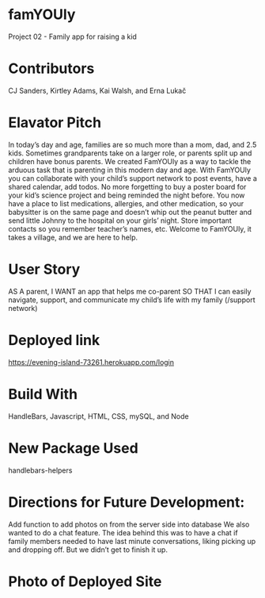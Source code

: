 # famYOUly
Project 02 - Family app for raising a kid

# Contributors 
CJ Sanders, Kirtley Adams, Kai Walsh, and Erna Lukač

# Elavator Pitch

In today’s day and age, families are so much more than a mom, dad, and 2.5 kids. Sometimes grandparents take on a larger role, or parents split up and children have bonus parents. We created FamYOUly as a way to tackle the arduous task that is parenting in this modern day and age. With FamYOUly you can collaborate with your child’s support network to post events, have a shared calendar, add todos. No more forgetting to buy a poster board for your kid’s science project and being reminded the night before. You now have a place to list medications, allergies, and other medication, so your babysitter is on the same page and doesn’t whip out the peanut butter and send little Johnny to the hospital on your girls’ night. Store important contacts so you remember teacher’s names, etc. Welcome to FamYOUly, it takes a village, and we are here to help. 

# User Story

AS A parent,
I WANT an app that helps me co-parent
SO THAT I can easily navigate, support, and communicate my child’s life with my family (/support network)

# Deployed link
https://evening-island-73261.herokuapp.com/login

# Build With
HandleBars, Javascript, HTML, CSS, mySQL, and Node 

# New Package Used
handlebars-helpers

# Directions for Future Development: 

Add function to add photos on from the server side into database
We also wanted to do a chat feature. The idea behind this was to have a chat if family members needed to have last minute conversations, liking picking up and dropping off. But we didn’t get to finish it up. 

# Photo of Deployed Site


